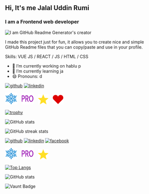 ## Hi, It's me Jalal Uddin Rumi
### I am a Frontend web developer
![I am GitHub Readme Generator's creator](https://scontent.fdac138-1.fna.fbcdn.net/v/t39.30808-6/540960074_122320332998002067_35708421024331716_n.png?stp=dst-png_s960x960&_nc_cat=108&ccb=1-7&_nc_sid=cc71e4&_nc_eui2=AeE8VUBPeT4vHy9CTAydGyz9TwyzOF98KaVPDLM4X3wppWHQbP8-pcOQ9WQEXti_lEHVDL8jzJUi_qkk6YOSTPqA&_nc_ohc=P3vH3-nIADIQ7kNvwE2T6uc&_nc_oc=AdkUqigR3DLmzzTyW4bze-tw6GkGNGp-f7LtG3b4i4Nq5pm20c5ea24FaIYu4_HGXlY&_nc_zt=23&_nc_ht=scontent.fdac138-1.fna&_nc_gid=_zxvwoll-Ztgmhd3_r9pLg&oh=00_AfVVpFjjsK7tudmKG9VPkhPcMGg8OzlnXo8i11hwXhKdMw&oe=68B78B8A)

I made this project just for fun, it allows you to create nice and simple GitHub Readme files that you can copy/paste and use in your profile.

Skills: VUE JS / REACT / JS / HTML / CSS

- 🔭 I’m currently working on hablu p 
- 🌱 I’m currently learning ja 
- 😄 Pronouns: d 


[<img src='https://cdn.jsdelivr.net/npm/simple-icons@3.0.1/icons/github.svg' alt='github' height='40'>](https://github.com/j)  [<img src='https://cdn.jsdelivr.net/npm/simple-icons@3.0.1/icons/linkedin.svg' alt='linkedin' height='40'>](https://www.linkedin.com/in/fr/)  

<a href='https://archiveprogram.github.com/'><img src='https://raw.githubusercontent.com/acervenky/animated-github-badges/master/assets/acbadge.gif' width='40' height='40'></a> <a href='https://github.com/pricing'><img src='https://raw.githubusercontent.com/acervenky/animated-github-badges/master/assets/pro.gif' width='40' height='40'></a> <a href='https://stars.github.com/'><img src='https://raw.githubusercontent.com/acervenky/animated-github-badges/master/assets/starbadge.gif' width='35' height='35'></a> <a href='https://docs.github.com/en/github/supporting-the-open-source-community-with-github-sponsors'><img src='https://raw.githubusercontent.com/acervenky/animated-github-badges/master/assets/sponsorbadge.gif' width='35' height='35'></a> 

[![trophy](https://github-profile-trophy.vercel.app/?username=j)](https://github.com/ryo-ma/github-profile-trophy)

![GitHub stats](https://github-readme-stats.vercel.app/api?username=j&show_icons=true)  

![GitHub streak stats](https://streak-stats.demolab.com/?user=j)

[<img src='https://cdn.jsdelivr.net/npm/simple-icons@3.0.1/icons/github.svg' alt='github' height='40'>](https://github.com/Jibon-456798)  [<img src='https://cdn.jsdelivr.net/npm/simple-icons@3.0.1/icons/linkedin.svg' alt='linkedin' height='40'>](https://www.linkedin.com/in/Jalal_902374/)  [<img src='https://cdn.jsdelivr.net/npm/simple-icons@3.0.1/icons/facebook.svg' alt='facebook' height='40'>](https://www.facebook.com/Jalal-902374)  

<a href='https://archiveprogram.github.com/'><img src='https://raw.githubusercontent.com/acervenky/animated-github-badges/master/assets/acbadge.gif' width='40' height='40'></a> <a href='https://github.com/pricing'><img src='https://raw.githubusercontent.com/acervenky/animated-github-badges/master/assets/pro.gif' width='40' height='40'></a> <a href='https://stars.github.com/'><img src='https://raw.githubusercontent.com/acervenky/animated-github-badges/master/assets/starbadge.gif' width='35' height='35'></a> 

[![Top Langs](https://github-readme-stats.vercel.app/api/top-langs/?username=Jibon-456798)](https://github.com/anuraghazra/github-readme-stats)

![GitHub stats](https://github-readme-stats.vercel.app/api?username=Jibon-456798&show_icons=true&count_private=true)  

![Vaunt Badge](https://api.vaunt.dev/v1/github/entities/Jibon-456798/contributions?format=svg&private=true)  



